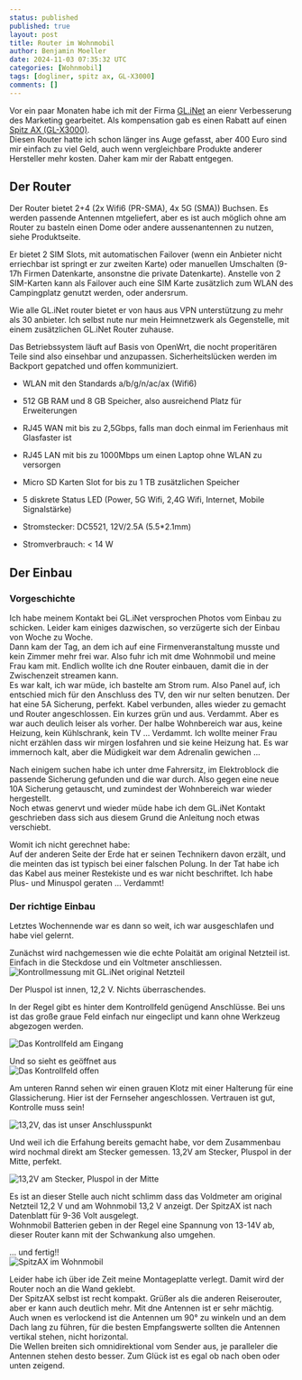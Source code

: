 ```yaml
---
status: published
published: true
layout: post
title: Router im Wohnmobil
author: Benjamin Moeller
date: 2024-11-03 07:35:32 UTC
categories: [Wohnmobil]
tags: [dogliner, spitz ax, GL-X3000]
comments: []
---
```


Vor ein paar Monaten habe ich mit der Firma [GL.iNet](https://www.gl-inet.com/) an eienr Verbesserung des Marketing gearbeitet. Als kompensation gab es einen Rabatt auf einen [Spitz AX (GL-X3000)](https://www.gl-inet.com/products/gl-x3000/).  
Diesen Router hatte ich schon länger ins Auge gefasst, aber 400 Euro sind mir einfach zu viel Geld, auch wenn vergleichbare Produkte anderer Hersteller mehr kosten. Daher kam mir der Rabatt entgegen.  

## Der Router

Der Router bietet 2+4 (2x Wifi6 (PR-SMA), 4x 5G (SMA)) Buchsen. Es werden passende Antennen mtgeliefert, aber es ist auch möglich ohne am Router zu basteln einen Dome oder andere aussenantennen zu nutzen, siehe Produktseite.  

Er bietet 2 SIM Slots, mit automatischen Failover (wenn ein Anbieter nicht erriechbar ist springt er zur zweiten Karte) oder manuellen Umschalten (9-17h Firmen Datenkarte, ansonstne die private Datenkarte). Anstelle von 2 SIM-Karten kann als Failover auch eine SIM Karte zusätzlich zum WLAN des Campingplatz genutzt werden, oder andersrum.  

Wie alle GL.iNet router bietet er von haus aus VPN unterstützung zu mehr als 30 anbieter. Ich selbst nute nur mein Heimnetzwerk als Gegenstelle, mit einem zusätzlichen GL.iNet Router zuhause.  

Das Betriebssystem läuft auf Basis von OpenWrt, die nocht properitären Teile sind also einsehbar und anzupassen. Sicherheitslücken werden im Backport gepatched und offen kommuniziert.  

- WLAN mit den Standards a/b/g/n/ac/ax (Wifi6)
- 512 GB RAM und 8 GB Speicher, also ausreichend Platz für Erweiterungen
- RJ45 WAN mit bis zu 2,5Gbps, falls man doch einmal im Ferienhaus mit Glasfaster ist
- RJ45 LAN mit bis zu 1000Mbps um einen Laptop ohne WLAN zu versorgen
- Micro SD Karten Slot for bis zu 1 TB zusätzlichen Speicher
- 5 diskrete Status LED (Power, 5G Wifi, 2,4G Wifi, Internet, Mobile Signalstärke)

- Stromstecker: DC5521, 12V/2.5A (5.5*2.1mm)
- Stromverbrauch: < 14 W


## Der Einbau

### Vorgeschichte

Ich habe meinem Kontakt bei GL.iNet versprochen Photos vom Einbau zu schicken. Leider kam einiges dazwischen, so verzügerte sich der Einbau von Woche zu Woche.  
Dann kam der Tag, an dem ich auf eine Firmenveranstaltung musste und kein Zimmer mehr frei war. Also fuhr ich mit dme Wohnmobil und meine Frau kam mit. Endlich wollte ich dne Router einbauen, damit die in der Zwischenzeit streamen kann.  
Es war kalt, ich war müde, ich bastelte am Strom rum. Also Panel auf, ich entschied mich für den Anschluss des TV, den wir nur selten benutzen. Der hat eine 5A Sicherung, perfekt. Kabel verbunden, alles wieder zu gemacht und Router angeschlossen. Ein kurzes grün und aus. Verdammt. Aber es war auch deulich leiser als vorher. Der halbe Wohnbereich war aus, keine Heizung, kein Kühlschrank, kein TV ... Verdammt. Ich wollte meiner Frau nicht erzählen dass wir mirgen losfahren und sie keine Heizung hat. Es war immernoch kalt, aber die Müdigkeit war dem Adrenalin gewichen ...  

Nach einigem suchen habe ich unter dme Fahrersitz, im Elektroblock die passende Sicherung gefunden und die war durch. Also gegen eine neue 10A Sicherung getauscht, und zumindest der Wohnbereich war wieder hergestellt.  
Noch etwas genervt und wieder müde habe ich dem GL.iNet Kontakt geschrieben dass sich aus diesem Grund die Anleitung noch etwas verschiebt.  

Womit ich nicht gerechnet habe:  
Auf der anderen Seite der Erde hat er seinen Technikern davon erzält, und die meinten das ist typisch bei einer falschen Polung.  In der Tat habe ich das Kabel aus meiner Restekiste und es war nicht beschriftet. Ich habe Plus- und Minuspol geraten ... Verdammt!

### Der richtige Einbau

Letztes Wochennende war es dann so weit, ich war ausgeschlafen und habe viel gelernt.  

Zunächst wird nachgemessen wie die echte Polaität am original Netzteil ist. Einfach in die Steckdose und ein Voltmeter anschliessen.  
![Kontrollmessung mit GL.iNet original Netzteil](/media/router_spitzax_rv/router_spitzax_rv_1.JPG)

Der Pluspol ist innen, 12,2 V. Nichts überraschendes.  

In der Regel gibt es hinter dem Kontrollfeld genügend Anschlüsse. Bei uns ist das große graue Feld einfach nur eingeclipt und kann ohne Werkzeug abgezogen werden.  

![Das Kontrollfeld am Eingang](/media/router_spitzax_rv/router_spitzax_rv_2.JPG)

Und so sieht es geöffnet aus  
![Das Kontrollfeld offen](/media/router_spitzax_rv/router_spitzax_rv_3.JPG)

Am unteren Rannd sehen wir einen grauen Klotz mit einer Halterung für eine Glassicherung. Hier ist der Fernseher angeschlossen. Vertrauen ist gut, Kontrolle muss sein!  

![13,2V, das ist unser Anschlusspunkt](/media/router_spitzax_rv/router_spitzax_rv_4.JPG)

Und weil ich die Erfahung bereits gemacht habe, vor dem Zusammenbau wird nochmal direkt am Stecker gemessen. 13,2V am Stecker, Pluspol in der Mitte, perfekt.  

![13,2V am Stecker, Pluspol in der Mitte](/media/router_spitzax_rv/router_spitzax_rv_5.JPG)

Es ist an dieser Stelle auch nicht schlimm dass das Voldmeter am original Netzteil 12,2 V und am Wohnmobil 13,2 V anzeigt. Der SpitzAX ist nach Datenblatt für 9-36 Volt ausgelegt.  
Wohnmobil Batterien geben in der Regel eine Spannung von 13-14V ab, dieser Router kann mit der Schwankung also umgehen.  

... und fertig!!  
![SpitzAX im Wohnmobil](/media/router_spitzax_rv/router_spitzax_rv_6.JPG)


Leider habe ich über ide Zeit meine Montageplatte verlegt. Damit wird der Router noch an die Wand geklebt.  
Der SpitzAX selbst ist recht kompakt. Grüßer als die anderen Reiserouter, aber er kann auch deutlich mehr. Mit dne Antennen ist er sehr mächtig.  
Auch wnen es verlockend ist die Antennen um 90° zu winkeln und an dem Dach lang zu führen, für die besten Empfangswerte sollten die Antennen vertikal stehen, nicht horizontal.  
Die Wellen breiten sich omnidirektional vom Sender aus, je paralleler die Antennen stehen desto besser. Zum Glück ist es egal ob nach oben oder unten zeigend.  

